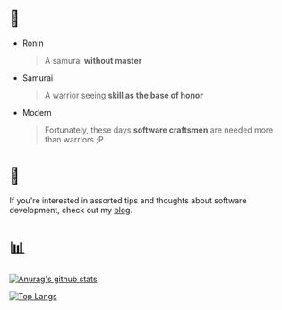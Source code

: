 <!--
**ModernRonin/ModernRonin** is a ✨ _special_ ✨ repository because its `README.md` (this file) appears on your GitHub profile.

Here are some ideas to get you started:

- 🌱 I’m currently learning ...
- 👯 I’m looking to collaborate on ...
- 🤔 I’m looking for help with ...
- 💬 Ask me about ...
- 📫 How to reach me: ...
- 😄 Pronouns: ...
- ⚡ Fun fact: ...
-->
# 👤
- Ronin 
  > A samurai **without master**
- Samurai
  > A warrior seeing **skill as the base of honor**
- Modern
  > Fortunately, these days **software craftsmen** are needed more than warriors ;P


# 📝
If you're interested in assorted tips and thoughts about software development, check out my [blog](https://modernronin.github.io/).

# 📊

[![Anurag's github stats](https://github-readme-stats.vercel.app/api?username=ModernRonin&show_icons=true&theme=dark)](https://github.com/anuraghazra/github-readme-stats)

[![Top Langs](https://github-readme-stats.vercel.app/api/top-langs/?username=ModernRonin&layout=compact&theme=dark)](https://github.com/anuraghazra/github-readme-stats)
